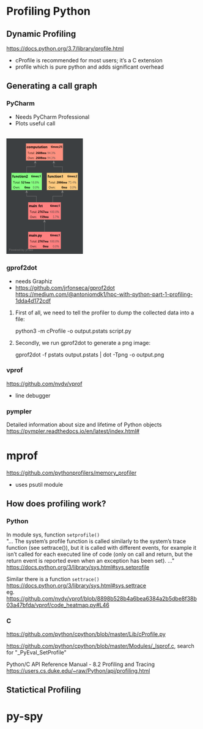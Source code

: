 # Profiling Python
## Dynamic Profiling
https://docs.python.org/3.7/library/profile.html
* cProfile is recommended for most users; it’s a C extension
* profile which is pure python and adds significant overhead
    

## Generating a call graph
### PyCharm
* Needs PyCharm Professional
* Plots useful call <br/><br/>
<img src="profiling_main.png" alt="drawing" width="200"/>

### gprof2dot
* needs Graphiz
* https://github.com/jrfonseca/gprof2dot
https://medium.com/@antoniomdk1/hpc-with-python-part-1-profiling-1dda4d172cdf

1. First of all, we need to tell the profiler to dump the collected data into a file:

    python3 -m cProfile -o output.pstats script.py

2. Secondly, we run gprof2dot to generate a png image:

    gprof2dot -f pstats output.pstats | dot -Tpng -o output.png
    


### vprof
https://github.com/nvdv/vprof
* line debugger

### pympler
Detailed information about size and lifetime of Python objects
https://pympler.readthedocs.io/en/latest/index.html#

# mprof
https://github.com/pythonprofilers/memory_profiler
* uses psutil module



## How does profiling work? 
### Python
In module sys, function ````setprofile()```` <br/>
"... The system’s profile function is called similarly to the system’s trace function (see settrace()),
but it is called with different events, for example it isn’t called for each executed line of code (only on call and
return, but the return event is reported even when an exception has been set). ..."
https://docs.python.org/3/library/sys.html#sys.setprofile

Similar there is a function ````settrace()```` <br/>
https://docs.python.org/3/library/sys.html#sys.settrace <br/>
eg. https://github.com/nvdv/vprof/blob/8898b528b4a6bea6384a2b5dbe8f38b03a47bfda/vprof/code_heatmap.py#L46


### C
https://github.com/python/cpython/blob/master/Lib/cProfile.py

https://github.com/python/cpython/blob/master/Modules/_lsprof.c, search for "_PyEval_SetProfile"

Python/C API Reference Manual - 8.2 Profiling and Tracing <br/>
https://users.cs.duke.edu/~raw/Python/api/profiling.html

## Statictical Profiling
# py-spy



    
